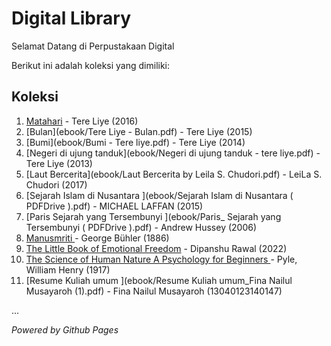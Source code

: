 # Digital Library

Selamat Datang di Perpustakaan Digital

Berikut ini adalah koleksi yang dimiliki:
## Koleksi

1. [Matahari](ebook/Tere_Liye_-_Matahari.pdf.pdf) - Tere Liye (2016)
2. [Bulan](ebook/Tere Liye - Bulan.pdf) - Tere Liye (2015)
3. [Bumi](ebook/Bumi - Tere liye.pdf) - Tere Liye (2014)
4. [Negeri di ujung tanduk](ebook/Negeri di ujung tanduk - tere liye.pdf) - Tere Liye (2013)
5. [Laut Bercerita](ebook/Laut Bercerita by Leila S. Chudori.pdf) - LeiLa S. Chudori (2017)
6. [Sejarah Islam di Nusantara ](ebook/Sejarah Islam di Nusantara ( PDFDrive ).pdf) - MICHAEL LAFFAN (2015)
7. [Paris Sejarah yang Tersembunyi ](ebook/Paris_ Sejarah yang Tersembunyi ( PDFDrive ).pdf) - Andrew Hussey (2006)
8. [Manusmriti ](ebook/Manusmriti.pdf) - George Bühler (1886)
9. [The Little Book of Emotional Freedom](ebook/The-Little-Book-of-Emotional-Freedom.pdf) - Dipanshu Rawal (2022)
10. [The Science of Human Nature A Psychology for Beginners ](ebook/The-Science-of-Human-Nature-A-Psychology-for-Beginners.pdf) - Pyle, William Henry (1917)
11. [Resume Kuliah umum ](ebook/Resume Kuliah umum_Fina Nailul Musayaroh (1).pdf) - Fina Nailul Musayaroh (13040123140147)



...

*Powered by Github Pages*

